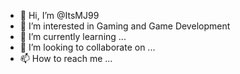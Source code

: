 - 👋 Hi, I’m @ItsMJ99
- 👀 I’m interested in Gaming and Game Development
- 🌱 I’m currently learning ...
- 💞️ I’m looking to collaborate on ...
- 📫 How to reach me ...

<!---
ItsMJ99/ItsMJ99 is a ✨ special ✨ repository because its `README.md` (this file) appears on your GitHub profile.
You can click the Preview link to take a look at your changes.
--->
